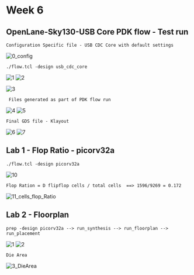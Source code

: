 # Week 6
## OpenLane-Sky130-USB Core PDK flow - Test run ##
``` Configuration Specific file - USB CDC Core with default settings ```

![0_config](https://github.com/user-attachments/assets/e7a0bae2-90b9-4b31-9b5f-adcb7e1bd0f1)

``` ./flow.tcl -design usb_cdc_core ```

![1](https://github.com/user-attachments/assets/bf80fa1c-dd68-4c80-80b5-0bcf6d5d5b78)
![2](https://github.com/user-attachments/assets/600c7ee0-f586-4d26-900f-ec0e23e2b1f8)



![3](https://github.com/user-attachments/assets/24556bc9-3a8c-4f2b-97ab-71a65e7c85e2)

``` Files generated as part of PDK flow run```

![4](https://github.com/user-attachments/assets/28e7d525-7f02-4b54-8035-201fe367995d)
![5](https://github.com/user-attachments/assets/9a032c49-9948-4a1f-841e-36d50aaddf16)

``` Final GDS file - Klayout ```

![6](https://github.com/user-attachments/assets/b9e8c225-db95-4707-a64e-658faa484ddd)
![7](https://github.com/user-attachments/assets/908e5777-6a55-487a-b8ac-69af4c68bcc5)

## Lab 1 - Flop Ratio - picorv32a

``` ./flow.tcl -design picorv32a ```

![10](https://github.com/user-attachments/assets/bbe5150a-0581-4107-9670-16256ad1159e)

``` Flop Ration = D flipflop cells / total cells  ==> 1596/9269 = 0.172 ```

![11_cells_flop_Ratio](https://github.com/user-attachments/assets/9b4a87d9-0c93-41d6-877b-5c4159040703)

## Lab 2 - Floorplan

``` prep -design picorv32a --> run_synthesis --> run_floorplan --> run_placement ```

![1](https://github.com/user-attachments/assets/33c7eee5-c32f-4791-9054-3bb5c085bebc)
![2](https://github.com/user-attachments/assets/cd72a672-99ad-40a1-a893-8e358bf99432)

``` Die Area ```

![3_DieArea](https://github.com/user-attachments/assets/a06e086c-0f9b-4ee0-95a7-ba9dd8aaf840)

